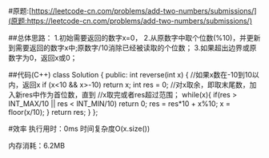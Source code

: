 #原题:[https://leetcode-cn.com/problems/add-two-numbers/submissions/](原题:https://leetcode-cn.com/problems/add-two-numbers/submissions/)

##总体思路：
1.初始需要返回的数字x=0，
2.从原数字中取个位数(%10)，并更新到需要返回的数字x中;原数字/10消除已经被读取的个位数；
3.如果超出边界或原数字为0，返回x或0；

##代码(C++)
    class Solution {
    public:
    int reverse(int x) {
	    //如果x数在-10到10以内，返回x
    	if (x<10 && x>-10) return x;
	    int res = 0;
	    //对x取余，即取末尾数，加入新res中作为首位数，直到
	    //x取完或者res超过范围；
	    while(x){
	    if(res > INT_MAX/10 || res < INT_MIN/10)
	    return 0;
	    res = res*10 + x%10;
	    x = floor(x/10);
	    }
	    return res;
    }
    };

#效率
执行用时：0ms 时间复杂度O(x.size())

内存消耗：6.2MB